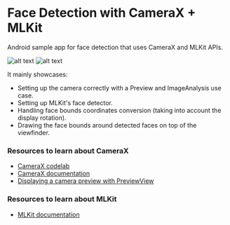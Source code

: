 # Face Detection with CameraX + MLKit

Android sample app for face detection that uses CameraX and MLKit APIs. 

![alt text](https://github.com/husaynhakeem/android-playground/blob/master/FaceDetectorSample/art/art_portrait.png)
![alt text](https://github.com/husaynhakeem/android-playground/blob/master/FaceDetectorSample/art/art_landscape.png)

It mainly showcases:
- Setting up the camera correctly with a Preview and ImageAnalysis use case.
- Setting up MLKit's face detector.
- Handling face bounds coordinates conversion (taking into account the display rotation).
- Drawing the face bounds around detected faces on top of the viewfinder.

### Resources to learn about CameraX
- [CameraX codelab](https://codelabs.developers.google.com/codelabs/camerax-getting-started)
- [CameraX documentation](https://developer.android.com/training/camerax)
- [Displaying a camera preview with PreviewView](https://medium.com/androiddevelopers/display-a-camera-preview-with-previewview-86562433d86c)

### Resources to learn about MLKit
- [MLKit documentation](https://developers.google.com/ml-kit/vision/face-detection)
